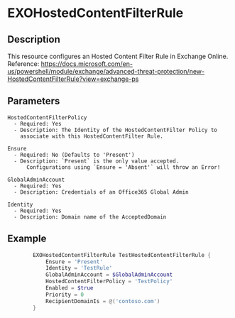 # EXOHostedContentFilterRule

## Description

This resource configures an Hosted Content Filter Rule in Exchange Online.
Reference: https://docs.microsoft.com/en-us/powershell/module/exchange/advanced-threat-protection/new-HostedContentFilterRule?view=exchange-ps

## Parameters

    HostedContentFilterPolicy
      - Required: Yes
      - Description: The Identity of the HostedContentFilter Policy to
        associate with this HostedContentFilter Rule.

    Ensure
      - Required: No (Defaults to 'Present')
      - Description: `Present` is the only value accepted.
          Configurations using `Ensure = 'Absent'` will throw an Error!

    GlobalAdminAccount
      - Required: Yes
      - Description: Credentials of an Office365 Global Admin

    Identity
      - Required: Yes
      - Description: Domain name of the AcceptedDomain

## Example

```PowerShell
        EXOHostedContentFilterRule TestHostedContentFilterRule {
            Ensure = 'Present'
            Identity = 'TestRule'
            GlobalAdminAccount = $GlobalAdminAccount
            HostedContentFilterPolicy = 'TestPolicy'
            Enabled = $true
            Priority = 0
            RecipientDomainIs = @('contoso.com')
        }
```
